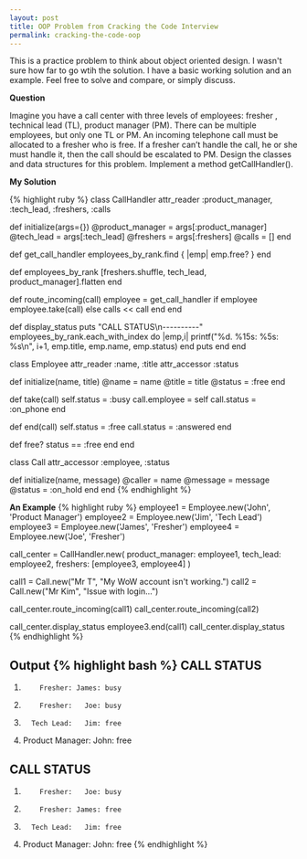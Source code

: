 ```yaml
---
layout: post
title: OOP Problem from Cracking the Code Interview
permalink: cracking-the-code-oop
---
```


This is a practice problem to think about object oriented design. I wasn't sure how
far to go wtih the solution. I have a basic working solution and an example. Feel free
to solve and compare, or simply discuss.

**Question**

Imagine you have a call center with three levels of employees: fresher
, technical lead (TL), product manager (PM). There can be multiple employees,
but only one TL or PM. An incoming telephone call must be allocated to a
fresher who is free. If a fresher can’t handle the call, he or she must
handle it, then the call should be escalated to PM. Design the classes and data
structures for this problem. Implement a method getCallHandler().

<!--more-->

**My Solution**

{% highlight ruby %}
class CallHandler
  attr_reader :product_manager, :tech_lead, :freshers, :calls

  def initialize(args={})
    @product_manager = args[:product_manager]
    @tech_lead       = args[:tech_lead]
    @freshers        = args[:freshers]
    @calls           = []
  end

  def get_call_handler
    employees_by_rank.find { |emp| emp.free? }
  end

  def employees_by_rank
    [freshers.shuffle, tech_lead, product_manager].flatten
  end

  def route_incoming(call)
    employee = get_call_handler
    if employee
      employee.take(call)
    else
      calls << call
    end
  end

  def display_status
    puts "CALL STATUS\n----------"
    employees_by_rank.each_with_index do |emp,i|
      printf("%d. %15s: %5s: %s\n", i+1, emp.title, emp.name, emp.status)
    end
    puts
  end
end

class Employee
  attr_reader :name, :title
  attr_accessor :status

  def initialize(name, title)
    @name         = name
    @title        = title
    @status       = :free
  end

  def take(call)
    self.status   = :busy
    call.employee = self
    call.status   = :on_phone
  end

  def end(call)
    self.status = :free
    call.status = :answered
  end

  def free?
    status == :free
  end
end

class Call
  attr_accessor :employee, :status

  def initialize(name, message)
    @caller  = name
    @message = message
    @status  = :on_hold
  end
end
{% endhighlight %}

**An Example**
{% highlight ruby %}
employee1 = Employee.new('John', 'Product Manager')
employee2 = Employee.new('Jim', 'Tech Lead')
employee3 = Employee.new('James', 'Fresher')
employee4 = Employee.new('Joe', 'Fresher')

call_center = CallHandler.new(
                product_manager:  employee1,
                tech_lead:        employee2,
                freshers:         [employee3, employee4] )

call1 = Call.new("Mr T", "My WoW account isn't working.")
call2 = Call.new("Mr Kim", "Issue with login...")

call_center.route_incoming(call1)
call_center.route_incoming(call2)

call_center.display_status
employee3.end(call1)
call_center.display_status
{% endhighlight %}

**Output**
{% highlight bash %}
CALL STATUS
----------
1.         Fresher: James: busy
2.         Fresher:   Joe: busy
3.       Tech Lead:   Jim: free
4. Product Manager:  John: free

CALL STATUS
----------
1.         Fresher:   Joe: busy
2.         Fresher: James: free
3.       Tech Lead:   Jim: free
4. Product Manager:  John: free
{% endhighlight %}

